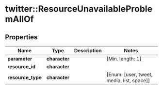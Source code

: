 # twitter::ResourceUnavailableProblemAllOf


## Properties
Name | Type | Description | Notes
------------ | ------------- | ------------- | -------------
**parameter** | **character** |  | [Min. length: 1] 
**resource_id** | **character** |  | 
**resource_type** | **character** |  | [Enum: [user, tweet, media, list, space]] 


